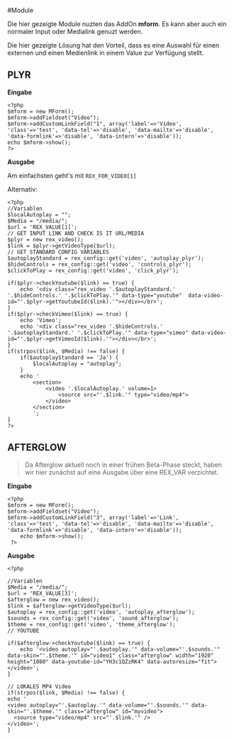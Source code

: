 #Module

Die hier gezeigte Module nuzten das AddOn **mform**. Es kann aber auch ein normaler Input oder Medialink genuzt werden. 

Die hier gezeigte Lösung hat den Vorteil, dass es eine Auswahl für einen externen und einen Medienlink in einem Value zur Verfügung stellt. 


## PLYR

**Eingabe**
```
<?php
$mform = new MForm();
$mform->addFieldset("Video");
$mform->addCustomLinkField("1", array('label'=>'Video', 'class'=>'test', 'data-tel'=>'disable', 'data-mailto'=>'disable', 'data-formlink'=>'disable', 'data-intern'=>'disable'));
echo $mform->show();
?>
```
**Ausgabe**

Am einfachsten geht's mit `REX_FOR_VIDEO[1]`

Alternativ:

```
<?php
//Variablen
$localAutoplay = "";
$Media = "/media/";
$url = 'REX_VALUE[1]';
// GET INPUT LINK AND CHECK IS IT URL/MEDIA
$plyr = new rex_video();
$link = $plyr->getVideoType($url);
// GET STANDARD CONFIG VARIABLES
$autoplayStandard = rex_config::get('video', 'autoplay_plyr');
$hideControls = rex_config::get('video', 'controls_plyr');
$clickToPlay = rex_config::get('video', 'click_plyr');

if($plyr->checkYoutube($link) == true) {
	echo '<div class="rex_video '.$autoplayStandard.' '.$hideControls.' '.$clickToPlay.'" data-type="youtube"  data-video-id="'.$plyr->getYoutubeId($link).'"></div></br>';
}
if($plyr->checkVimeo($link) == true) {
	echo 'Vimeo';	
	echo '<div class="rex_video '.$hideControls.' '.$autoplayStandard.' '.$clickToPlay.'" data-type="vimeo" data-video-id="'.$plyr->getVimeoId($link).'"></div></br>';
}
if(strpos($link, $Media) !== false) {
	if($autoplayStandard == 'Ja') {
		$localAutoplay = "autoplay";
	}
	echo '
		<section>
			<video '.$localAutoplay.' volume=1>
				<source src="'.$link.'" type="video/mp4">
			</video>
		</section>
		'; 
}
?>
```

## AFTERGLOW

> Da Afterglow aktuell noch in einer frühen Beta-Phase steckt, haben wir hier zunächst auf eine Ausgabe über eine REX_VAR verzichtet. 

**Eingabe**
```
<?php
$mform = new MForm();
$mform->addFieldset("Video");
$mform->addCustomLinkField("3", array('label'=>'Link', 'class'=>'test', 'data-tel'=>'disable', 'data-mailto'=>'disable', 'data-formlink'=>'disable', 'data-intern'=>'disable'));
    echo $mform->show();
 ?>
```
**Ausgabe**
```
<?php

//Variablen
$Media = "/media/";
$url = 'REX_VALUE[3]';
$afterglow = new rex_video();
$link = $afterglow->getVideoType($url);
$autoplay = rex_config::get('video', 'autoplay_afterglow');
$sounds = rex_config::get('video', 'sound_afterglow');
$theme = rex_config::get('video', 'theme_afterglow');
// YOUTUBE
	
if($afterglow->checkYoutube($link) == true) {
	echo '<video autoplay="'.$autoplay.'" data-volume="'.$sounds.'" data-skin="'.$theme.'" id="video1" class="afterglow" width="1920" height="1080" data-youtube-id="YH3c1QZzRK4" data-autoresize="fit"></video>';
}
	
// LOKALES MP4 Video
if(strpos($link, $Media) !== false) {
echo '
<video autoplay="'.$autoplay.'" data-volume="'.$sounds.'" data-skin="'.$theme.'" class="afterglow" id="myvideo">
  <source type="video/mp4" src="'.$link.'" />
</video>';
}
```
